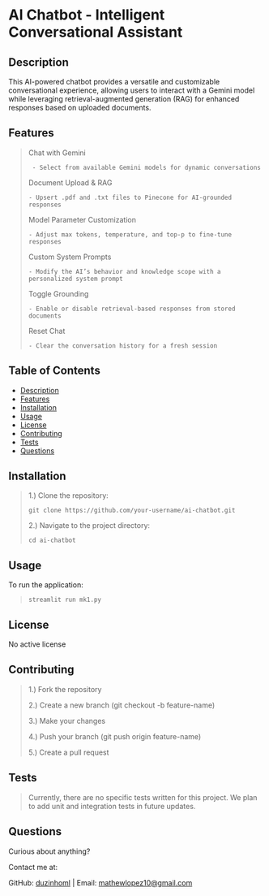 # AI Chatbot - Intelligent Conversational Assistant

## Description

This AI-powered chatbot provides a versatile and customizable conversational experience, allowing users to interact with a Gemini model while leveraging retrieval-augmented generation (RAG) for enhanced responses based on uploaded documents.

## Features

> Chat with Gemini
>
> ```
>  - Select from available Gemini models for dynamic conversations
> ```
>
> Document Upload & RAG
>
> ```
> - Upsert .pdf and .txt files to Pinecone for AI-grounded responses
> ```
>
> Model Parameter Customization
>
> ```
> - Adjust max tokens, temperature, and top-p to fine-tune responses
> ```
>
> Custom System Prompts
>
> ```
> - Modify the AI’s behavior and knowledge scope with a personalized system prompt
> ```
>
> Toggle Grounding
>
> ```
> - Enable or disable retrieval-based responses from stored documents
> ```
>
> Reset Chat
>
> ```
> - Clear the conversation history for a fresh session
> ```

## Table of Contents

- [Description](#description)
- [Features](#features)
- [Installation](#installation)
- [Usage](#usage)
- [License](#license)
- [Contributing](#contributing)
- [Tests](#tests)
- [Questions](#questions)

## Installation

> 1.) Clone the repository:
>
> ```
> git clone https://github.com/your-username/ai-chatbot.git
> ```
>
> 2.) Navigate to the project directory:
>
> ```
> cd ai-chatbot
> ```

## Usage

To run the application:

> ```
> streamlit run mk1.py
> ```

## License

No active license

## Contributing

> 1.) Fork the repository
>
> 2.) Create a new branch (git checkout -b feature-name)
>
> 3.) Make your changes
>
> 4.) Push your branch (git push origin feature-name)
>
> 5.) Create a pull request

## Tests

> Currently, there are no specific tests written for this project. We plan to add unit and integration tests in future updates.

## Questions

Curious about anything?

Contact me at:

GitHub: [duzinhoml](https://github.com/your-github-username) | Email: mathewlopez10@gmail.com
